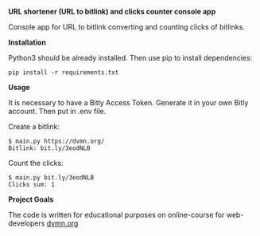 **URL shortener (URL to bitlink) and clicks counter console app**

Console app for URL to bitlink converting and counting clicks of bitlinks.

**Installation**

Python3 should be already installed. Then use pip to install dependencies:

```
pip install -r requirements.txt
```

**Usage**

It is necessary to have a Bitly Access Token. Generate it in your own Bitly account. Then put in .env file.

Create a bitlink:
```
$ main.py https://dvmn.org/
Bitlink: bit.ly/3eodNLB
```
Count the clicks:
```
$ main.py bit.ly/3eodNLB
Clicks sum: 1
```
**Project Goals**

The code is written for educational purposes on online-course for web-developers [dvmn.org](https://dvmn.org/)
